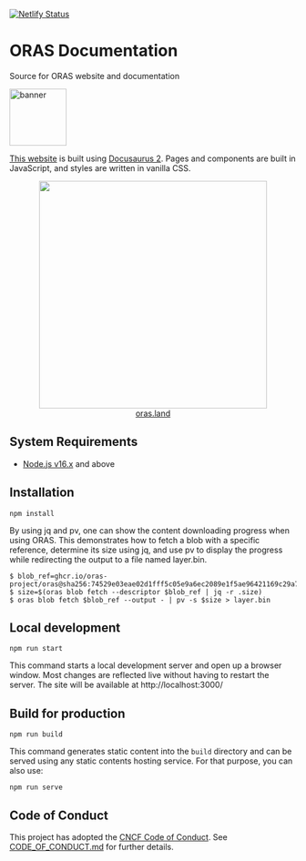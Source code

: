 [![Netlify Status](https://api.netlify.com/api/v1/badges/db61db6e-a953-4b02-b5fb-7f04f018b9d8/deploy-status)](https://app.netlify.com/sites/oras-project/deploys)

# ORAS Documentation

Source for ORAS website and documentation

<p align="left">
<a href="https://oras.land/"><img src="https://oras.land/img/oras.svg" alt="banner" width="100px"></a>
</p>

[This website](https://oras.land/) is built using [Docusaurus 2](https://v2.docusaurus.io/). Pages and components are built in JavaScript, and styles are written in vanilla CSS.

<div align="center">
  <a href="https://oras.land/">
    <img src=".github/preview.png" width="400" />
  </a>
</div>
<div align="center">
  <a href="https://oras.land/">
    oras.land
  </a>
</div>

## System Requirements

* [Node.js v16.x](https://nodejs.org/en/download/) and above

## Installation

```script
npm install
```
By using jq and pv, one can show the content downloading progress when using ORAS. This demonstrates how to fetch a blob with a specific reference, determine its size using jq, and use pv to display the progress while redirecting the output to a file named layer.bin.

```
$ blob_ref=ghcr.io/oras-project/oras@sha256:74529e03eae02d1fff5c05e9a6ec2089e1f5ae96421169c29a7c165346e042e4
$ size=$(oras blob fetch --descriptor $blob_ref | jq -r .size)
$ oras blob fetch $blob_ref --output - | pv -s $size > layer.bin
```

## Local development

```script
npm run start
```

This command starts a local development server and open up a browser window.
Most changes are reflected live without having to restart the server.
The site will be available at http://localhost:3000/

## Build for production

```script
npm run build
```

This command generates static content into the `build` directory and can be
served using any static contents hosting service. For that purpose, you can also
use:

```script
npm run serve
```

## Code of Conduct

This project has adopted the [CNCF Code of Conduct](https://github.com/cncf/foundation/blob/master/code-of-conduct.md). See [CODE_OF_CONDUCT.md](CODE_OF_CONDUCT.md) for further details.

